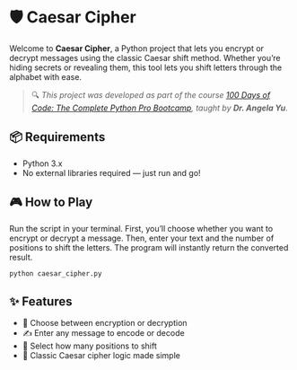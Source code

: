 # 🛡️ Caesar Cipher

Welcome to **Caesar Cipher**, a Python project that lets you encrypt or decrypt messages using the classic Caesar shift method. Whether you’re hiding secrets or revealing them, this tool lets you shift letters through the alphabet with ease.

> 🔍 *This project was developed as part of the course [100 Days of Code: The Complete Python Pro Bootcamp](https://www.udemy.com/course/100-days-of-code/), taught by **Dr. Angela Yu***.

## 📦 Requirements
- Python 3.x  
- No external libraries required — just run and go!

## 🎮 How to Play
Run the script in your terminal. First, you’ll choose whether you want to encrypt or decrypt a message. Then, enter your text and the number of positions to shift the letters. The program will instantly return the converted result.

```bash
python caesar_cipher.py
```
## ✨ Features
- 🔁 Choose between encryption or decryption  
- ✍️ Enter any message to encode or decode  
- 🔢 Select how many positions to shift  
- 📜 Classic Caesar cipher logic made simple
